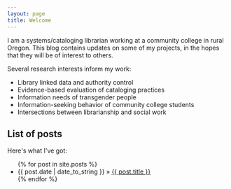 ```yaml
---
layout: page
title: Welcome
---
```

I am a systems/cataloging librarian working at a community college in rural Oregon.  This blog contains updates on some of my projects, in the hopes that they will be of interest to others.

Several research interests inform my work:

* Library linked data and authority control
* Evidence-based evaluation of cataloging practices
* Information needs of transgender people
* Information-seeking behavior of community college students
* Intersections between librarianship and social work

## List of posts
Here's what I've got:

<ul class="posts">
  {% for post in site.posts %}
    <li><span>{{ post.date | date_to_string }}</span> &raquo; <a href="{{ BASE_PATH }}{{ post.url }}">{{ post.title }}</a></li>
  {% endfor %}
</ul>


